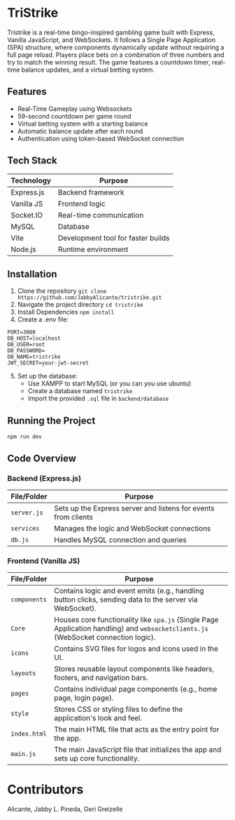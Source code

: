 # TriStrike
Tristrike is a real-time bingo-inspired gambling game built with Express, Vanilla JavaScript, and WebSockets. It follows a Single Page Application (SPA) structure, where components dynamically update without requiring a full page reload. Players place bets on a combination of three numbers and try to match the winning result. The game features a countdown timer, real-time balance updates, and a virtual betting system.
## Features
- Real-Time Gameplay using Websockets
- 59-second countdown per game round
- Virtual betting system with a starting balance
- Automatic balance update after each round
- Authentication using token-based WebSocket connection
## Tech Stack
| Technology | Purpose |
|-----------|---------|
| Express.js | Backend framework |
| Vanilla JS | Frontend logic |
| Socket.IO | Real-time communication |
| MySQL      | Database |
| Vite       | Development tool for faster builds |
| Node.js    | Runtime environment |
## Installation
1. Clone the repository
`git clone https://github.com/JabbyAlicante/tristrike.git`
2. Navigate the project directory
`cd tristrike`
3. Install Dependencies
`npm install`
4. Create a .env file:
```env
PORT=3000
DB_HOST=localhost
DB_USER=root
DB_PASSWORD=
DB_NAME=tristrike
JWT_SECRET=your-jwt-secret
```
5. Set up the database:
   - Use XAMPP to start MySQL (or you can you use ubuntu)
   - Create a database named `tristrike`
   - Import the provided `.sql` file in `backend/database`
## Running the Project
```npm run dev```
## Code Overview
### Backend (Express.js)
| File/Folder | Purpose |
|------------|---------|
| `server.js` | Sets up the Express server and listens for events from clients |
| `services` | Manages the logic and WebSocket connections |
| `db.js` | Handles MySQL connection and queries |
### Frontend (Vanilla JS)
| File/Folder | Purpose |
|------------|---------|
| `components` | Contains logic and event emits (e.g., handling button clicks, sending data to the server via WebSocket). |
| `Core` | Houses core functionality like `spa.js` (Single Page Application handling) and `websocketclients.js` (WebSocket connection logic). |
| `icons` | Contains SVG files for logos and icons used in the UI. |
| `layouts` | Stores reusable layout components like headers, footers, and navigation bars. |
| `pages` | Contains individual page components (e.g., home page, login page). |
| `style` | Stores CSS or styling files to define the application's look and feel. |
| `index.html` | The main HTML file that acts as the entry point for the app. |
| `main.js` | The main JavaScript file that initializes the app and sets up core functionality. |

# Contributors
Alicante, Jabby L.
Pineda, Geri Greizelle
